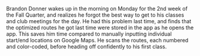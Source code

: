 Brandon Donner wakes up in the morning on Monday for the 2nd week of the Fall Quarter, and realizes he forgot the best way to get to his classes and club meetings for the day. He had this problem last time, and finds that the optimized routes he got last time were stored in the app as he opens the app. This saves him time compared to manually inputting individual start/end locations on Google Maps. He scans the routes, each numbered and color-coded, before heading off confidently to his first class.
